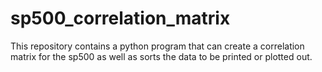 # sp500_correlation_matrix
This repository contains a python program that can create a correlation matrix for the sp500 as well as sorts the data to be printed or plotted out.
